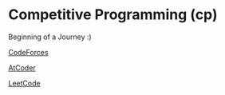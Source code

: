 # Competitive Programming (cp)
Beginning of a Journey :)

[CodeForces](https://github.com/lauralee00/cp/tree/main/PycharmProjects/cp/codeforces)

[AtCoder](https://github.com/lauralee00/cp/tree/main/PycharmProjects/cp/atcoder)

[LeetCode](https://github.com/lauralee00/cp/tree/main/PycharmProjects/cp/leetcode)

